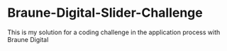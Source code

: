 # Braune-Digital-Slider-Challenge
This is my solution for a coding challenge in the application process with Braune Digital 
